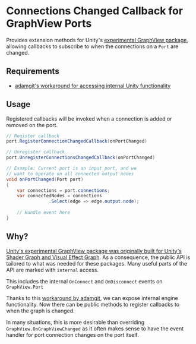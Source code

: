 # Connections Changed Callback for GraphView Ports

Provides extension methods for Unity's [experimental GraphView package](https://docs.unity3d.com/2023.2/Documentation/ScriptReference/Experimental.GraphView.GraphView.html), allowing callbacks to subscribe to when the connections on a `Port` are changed.

## Requirements

- [adamgit's workaround for accessing internal Unity functionality](https://github.com/adamgit/PublishersFork/blob/main/EngineForks/WorkaroundUnityInternal.cs)


## Usage

Registered callbacks will be invoked when a connection is added or removed on the port.

```cs
// Register callback
port.RegisterConnectionChangedCallback(onPortChanged)

// Unregister callback
port.UnregisterConnectionsChangedCallback(onPortChanged)
```

```cs
// Example: Current port is an input port, and we
// want to operate on all connected output nodes
void onPortChanged(Port port)
{
    var connections = port.connections;
    var connectedNodes = connections
                .Select(edge => edge.output.node);
    
    // Handle event here
}
```

## Why?

[Unity's experimental GraphView package was originally built for Unity's Shader Graph and Visual Effect Graph](https://forum.unity.com/threads/graph-port-api-onconnect-disconnect-are-internal.1315425/#post-8321505). As a consequence, the public API is tailored to what was needed for these packages. Many useful parts of the API are marked with `internal` access.

This includes the internal `OnConnect` and `OnDisconnect` events on `GraphView.Port` 

Thanks to this [workaround by adamgit](https://github.com/adamgit/PublishersFork/blob/main/EngineForks/WorkaroundUnityInternal.cs), we can expose internal engine functionality. Now there can be public methods to register callbacks to when the graph is changed.

In many situations, this is more desirable than overriding `GraphView.OnGraphViewChanged` as it often makes sense to have the event handler for port connection changes on the port itself.
